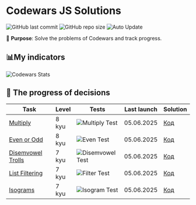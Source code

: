 # Codewars JS Solutions

![GitHub last commit](https://img.shields.io/github/last-commit/Alma-Nemi/codewars?color=blue)
![GitHub repo size](https://img.shields.io/github/repo-size/Alma-Nemi/codewars?color=lightgrey)
![Auto Update](https://img.shields.io/badge/status-auto--updated-success)

📌 **Purpose**: Solve the problems of Codewars and track progress.

## 📊My indicators
![Codewars Stats](https://www.codewars.com/users/Alma-Nemi/badges/large)

## 🚀 The progress of decisions

| Task                   | Level | Tests | Last launch | Solution |
|--------------------------|---------|-------|------------------|---------|
| [Multiply](https://www.codewars.com/kata/50654ddff44f800200000004) | 8 kyu | ![Multiply Test](https://github.com/Alma-Nemi/codewars/actions/workflows/test-multiply.yml/badge.svg) | 05.06.2025 | [Код](8-kyu/multiply.js) |
| [Even or Odd](https://www.codewars.com/kata/53da3dbb4a5168369a0000fe) | 8 kyu | ![Even Test](https://github.com/Alma-Nemi/codewars/actions/workflows/test-evenodd.yml/badge.svg) | 05.06.2025 | [Код](8-kyu/even-or-odd.js) |
| [Disemvowel Trolls](https://www.codewars.com/kata/52fba66badcd10859f00097e) | 7 kyu | ![Disemvowel Test](https://github.com/Alma-Nemi/codewars/actions/workflows/test-disemvowel.yml/badge.svg) | 05.06.2025 | [Код](7-kyu/disemvowel-trolls.js) |
| [List Filtering](https://www.codewars.com/kata/53dbd5315a3c69eed20002dd) | 7 kyu | ![Filter Test](https://github.com/Alma-Nemi/codewars/actions/workflows/test-listfilter.yml/badge.svg) | 05.06.2025 | [Код](7-kyu/list-filtering.js) |
| [Isograms](https://www.codewars.com/kata/54ba84be607a92aa900000f1) | 7 kyu | ![Isogram Test](https://github.com/Alma-Nemi/codewars/actions/workflows/test-isograms.yml/badge.svg) | 05.06.2025 | [Код](7-kyu/isograms.js) |
